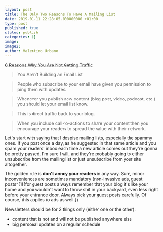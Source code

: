 ```yaml
---
layout: post
title: The Only Two Reasons To Have A Mailing List
date: 2019-01-11 22:28:05.000000000 +01:00
type: post
published: true
status: publish
categories: []
image:
image2:
author: Valentino Urbano
---
```


[6 Reasons Why You Are Not Getting Traffic](http://tipsfromtim.com/6-reasons-you-are-not-getting-traffic/)

> You Aren’t Building an Email List

> People who subscribe to your email have given you permission to ping them with updates.

> Whenever you publish new content (blog post, video, podcast, etc.) you should let your email list know.

> This is direct traffic back to your blog.

> When you include call-to-actions to share your content then you encourage your readers to spread the value with their network.

Let's start with saying that I despise mailing lists, especially the spammy ones. If you post once a day, as he suggested in that same article and you spam your readers' inbox each time a new article comes out they're gonna be pretty passed, I'm sure I will, and they're probably going to either unsubscribe from the mailing list or just unsubscribe from your site altogether.

The golden rule is **don't annoy your readers** in any way. Sure, minor inconveniences are sometimes mandatory (non-invasive ads, guest posts^(1){for guest posts always remember that your blog it's like your home and you wouldn't want to throw shit in your backyard, even less right before your entrance door. Always pick your guest posts carefully. Of course, this applies to ads as well.})

Newsletters should be for 2 things only (either one or the other):

- content that is not and will not be published anywhere else
- big personal updates on a regular schedule

